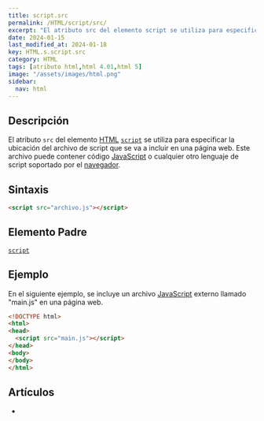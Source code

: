 ```yaml
---
title: script.src
permalink: /HTML/script/src/
excerpt: "El atributo src del elemento script se utiliza para especificar la ubicación del archivo de script en una página web."
date: 2024-01-15
last_modified_at: 2024-01-18
key: HTML.s.script.src
category: HTML
tags: [atributo html,html 4.01,html 5]
image: "/assets/images/html.png"
sidebar:
  nav: html
---
```


## Descripción


El atributo `src` del elemento [HTML](https://www.manualweb.net/html/) [`script`](https://www.w3api.com/HTML/script/) se utiliza para especificar la ubicación del archivo de script que se va a incluir en una página web. Este archivo puede contener código [JavaScript](https://www.manualweb.net/javascript/) o cualquier otro lenguaje de script soportado por el [navegador](https://www.ayudaenlaweb.com/navegadores/).


## Sintaxis


```html
<script src="archivo.js"></script>
```


## Elemento Padre


[`script`](https://www.w3api.com/HTML/script/)


## Ejemplo


En el siguiente ejemplo, se incluye un archivo [JavaScript](https://www.manualweb.net/javascript/) externo llamado "main.js" en una página web.


```html
<!DOCTYPE html>
<html>
<head>
  <script src="main.js"></script>
</head>
<body>
</body>
</html>

```


## Artículos

- 
